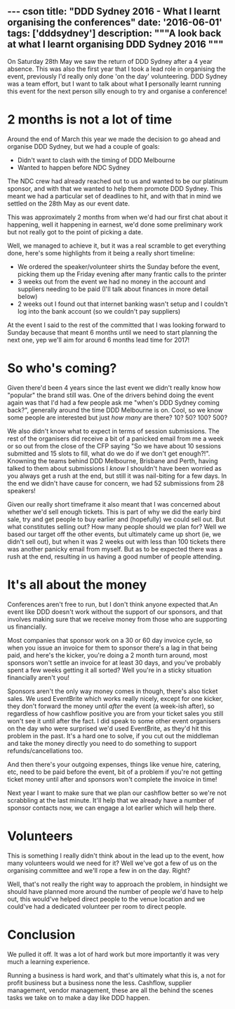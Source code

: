 --- cson
title: "DDD Sydney 2016 - What I learnt organising the conferences"
date: '2016-06-01'
tags: ['dddsydney']
description: """A look back at what I learnt organising DDD Sydney 2016
"""
---

On Saturday 28th May we saw the return of DDD Sydney after a 4 year absence. This was also the first year that I took a lead role in organising the event, previously I'd really only done 'on the day' volunteering. DDD Sydney was a team effort, but I want to talk about what **I** personally learnt running this event for the next person silly enough to try and organise a conference!

# 2 months is not a lot of time

Around the end of March this year we made the decision to go ahead and organise DDD Sydney, but we had a couple of goals:

* Didn't want to clash with the timing of DDD Melbourne
* Wanted to happen before NDC Sydney

The NDC crew had already reached out to us and wanted to be our platinum sponsor, and with that we wanted to help them promote DDD Sydney. This meant we had a particular set of deadlines to hit, and with that in mind we settled on the 28th May as our event date.

This was approximately 2 months from when we'd had our first chat about it happening, well it happening in earnest, we'd done some preliminary work but not really got to the point of picking a date.

Well, we managed to achieve it, but it was a real scramble to get everything done, here's some highlights from it being a really short timeline:

* We ordered the speaker/volunteer shirts the Sunday before the event, picking them up the Friday evening after many frantic calls to the printer
* 3 weeks out from the event we had no money in the account and suppliers needing to be paid (I'll talk about finances in more detail below)
* 2 weeks out I found out that internet banking wasn't setup and I couldn't log into the bank account (so we couldn't pay suppliers)

At the event I said to the rest of the committed that I was looking forward to Sunday because that meant 6 months until we need to start planning the next one, yep we'll aim for around 6 months lead time for 2017!

# So who's coming?

Given there'd been 4 years since the last event we didn't really know how "popular" the brand still was. One of the drivers behind doing the event again was that I'd had a few people ask me "when's DDD Sydney coming back?", generally around the time DDD Melbourne is on. Cool, so we know some people are interested but just _how many_ are there? 10? 50? 100? 500?

We also didn't know what to expect in terms of session submissions. The rest of the organisers did receive a bit of a panicked email from me a week or so out from the close of the CFP saying "So we have about 10 sessions submitted and 15 slots to fill, what do we do if we don't get enough?!". Knowning the teams behind DDD Melbourne, Brisbane and Perth, having talked to them about submissions I _know_ I shouldn't have been worried as you always get a rush at the end, but still it was nail-biting for a few days. In the end we didn't have cause for concern, we had 52 submissions from 28 speakers!

Given our really short timeframe it also meant that I was concerned about whether we'd sell enough tickets. This is part of why we did the early bird sale, try and get people to buy earlier and (hopefully) we could sell out. But what constitutes selling out? How many people should we plan for? Well we based our target off the other events, but ultimately came up short (ie, we didn't sell out), but when it was 2 weeks out with less than 100 tickets there was another panicky email from myself. But as to be expected there was a rush at the end, resulting in us having a good number of people attending.

# It's all about the money

Conferences aren't free to run, but I don't think anyone expected that.An event like DDD doesn't work without the support of our sponsors, and that involves making sure that we receive money from those who are supporting us financially.

Most companies that sponsor work on a 30 or 60 day invoice cycle, so when you issue an invoice for them to sponsor there's a lag in that being paid, and here's the kicker, you're doing a 2 month turn around, most sponsors won't settle an invoice for at least 30 days, and you've probably spent a few weeks getting it all sorted? Well you're in a sticky situation financially aren't you!

Sponsors aren't the only way money comes in though, there's also ticket sales. We used EventBrite which works really nicely, except for one kicker, they don't forward the money until _after_ the event (a week-ish after), so regardless of how cashflow positive you are from your ticket sales you still won't see it until after the fact. I did speak to some other event organisers on the day who were surprised we'd used EventBrite, as they'd hit this problem in the past. It's a hard one to solve, if you cut out the middleman and take the money directly you need to do something to support refunds/cancellations too.

And then there's your outgoing expenses, things like venue hire, catering, etc, need to be paid before the event, bit of a problem if you're not getting ticket money until after and sponsors won't complete the invoice in time!

Next year I want to make sure that we plan our cashflow better so we're not scrabbling at the last minute. It'll help that we already have a number of sponsor contacts now, we can engage a lot earlier which will help there.

# Volunteers

This is something I really didn't think about in the lead up to the event, how many volunteers would we need for it? Well we've got a few of us on the organising committee and we'll rope a few in on the day. Right?

Well, that's not really the right way to approach the problem, in hindsight we should have planned more around the number of people we'd have to help out, this would've helped direct people to the venue location and we could've had a dedicated volunteer per room to direct people.

# Conclusion

We pulled it off. It was a lot of hard work but more importantly it was very much a learning experience.

Running a business is hard work, and that's ultimately what this is, a not for profit business but a business none the less. Cashflow, supplier management, vendor management, these are all the behind the scenes tasks we take on to make a day like DDD happen.
